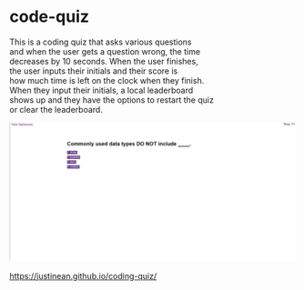 # code-quiz
This is a coding quiz that asks various questions \
and when the user gets a question wrong, the time \
decreases by 10 seconds. When the user finishes, \
the user inputs their initials and their score is \
how much time is left on the clock when they finish. \
When they input their initials, a local leaderboard \
shows up and they have the options to restart the quiz \
or clear the leaderboard.

!["Coding quiz"](./assets/images/project.png)

https://justinean.github.io/coding-quiz/